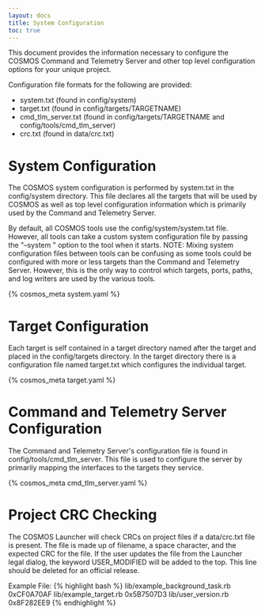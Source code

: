 ```yaml
---
layout: docs
title: System Configuration
toc: true
---
```


This document provides the information necessary to configure the COSMOS Command and Telemetry Server and other top level configuration options for your unique project.

Configuration file formats for the following are provided:

- system.txt (found in config/system)
- target.txt (found in config/targets/TARGETNAME)
- cmd_tlm_server.txt (found in config/targets/TARGETNAME and config/tools/cmd_tlm_server)
- crc.txt (found in data/crc.txt)

# System Configuration

The COSMOS system configuration is performed by system.txt in the config/system directory. This file declares all the targets that will be used by COSMOS as well as top level configuration information which is primarily used by the Command and Telemetry Server.

By default, all COSMOS tools use the config/system/system.txt file. However, all tools can take a custom system configuration file by passing the "–system <filename>" option to the tool when it starts. NOTE: Mixing system configuration files between tools can be confusing as some tools could be configured with more or less targets than the Command and Telemetry Server. However, this is the only way to control which targets, ports, paths, and log writers are used by the various tools.

{% cosmos_meta system.yaml %}

# Target Configuration

Each target is self contained in a target directory named after the target and placed in the config/targets directory. In the target directory there is a configuration file named target.txt which configures the individual target.

{% cosmos_meta target.yaml %}

# Command and Telemetry Server Configuration

The Command and Telemetry Server's configuration file is found in config/tools/cmd_tlm_server. This file is used to configure the server by primarily mapping the interfaces to the targets they service.

{% cosmos_meta cmd_tlm_server.yaml %}

# Project CRC Checking

The COSMOS Launcher will check CRCs on project files if a data/crc.txt file is present. The file is made up of filename, a space character, and the expected CRC for the file. If the user updates the file from the Launcher legal dialog, the keyword USER_MODIFIED will be added to the top. This line should be deleted for an official release.

Example File:
{% highlight bash %}
lib/example_background_task.rb 0xCF0A70AF
lib/example_target.rb 0x5B7507D3
lib/user_version.rb 0x8F282EE9
{% endhighlight %}
